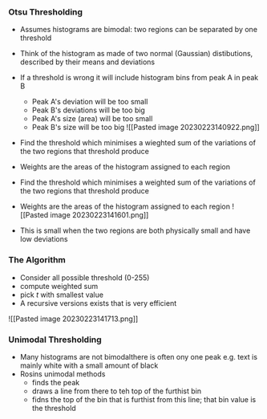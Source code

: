
### Otsu Thresholding 

- Assumes histograms are bimodal: two regions can be separated by one threshold 
- Think of the histogram as made of two normal (Gaussian) distibutions, described by their means and deviations 
- If a threshold is wrong it will include histogram bins from peak A in peak B
	- Peak A's deviation will be too small
	- Peak B's deviations will be too big 
	- Peak A's size (area) will be too small
	- Peak B's size will be too big 
![[Pasted image 20230223140922.png]]

- Find the threshold which minimises a wieghted sum of the variations of the two regions that threshold produce
- Weights are the areas of the histogram assigned to each region

- Find the threshold which minimises a weighted sum of the variations of the two regions that threshold produce
- Weights are the areas of the histogram assigned to each region 
![[Pasted image 20230223141601.png]]
- This is small when the two regions are both physically small and have low deviations 

### The Algorithm

- Consider all possible threshold (0-255)
- compute weighted sum
- pick *t* with smallest value 
- A recursive versions exists that is very efficient 

![[Pasted image 20230223141713.png]]

### Unimodal Thresholding 

- Many histograms are not bimodalthere is often ony one peak e.g. text is mainly white with a small amount of black
- Rosins unimodal methods
	- finds the peak
	- draws a line from there to teh top of the furthist bin
	- fidns the top of the bin that is furthist from this line; that bin value is the threshold 

